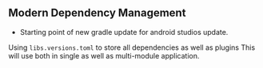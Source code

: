 ## Modern Dependency Management

- Starting point of new gradle update for android studios update.

Using `libs.versions.toml` to store all dependencies as well as plugins 
This will use both in single as well as multi-module application.